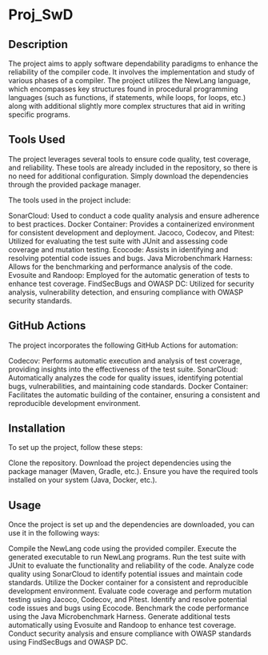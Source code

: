 # Proj_SwD

## Description
The project aims to apply software dependability paradigms to enhance the reliability of the compiler code. It involves the implementation and study of various phases of a compiler. The project utilizes the NewLang language, which encompasses key structures found in procedural programming languages (such as functions, if statements, while loops, for loops, etc.) along with additional slightly more complex structures that aid in writing specific programs.

## Tools Used
The project leverages several tools to ensure code quality, test coverage, and reliability. These tools are already included in the repository, so there is no need for additional configuration. Simply download the dependencies through the provided package manager.

The tools used in the project include:

SonarCloud: Used to conduct a code quality analysis and ensure adherence to best practices.
Docker Container: Provides a containerized environment for consistent development and deployment.
Jacoco, Codecov, and Pitest: Utilized for evaluating the test suite with JUnit and assessing code coverage and mutation testing.
Ecocode: Assists in identifying and resolving potential code issues and bugs.
Java Microbenchmark Harness: Allows for the benchmarking and performance analysis of the code.
Evosuite and Randoop: Employed for the automatic generation of tests to enhance test coverage.
FindSecBugs and OWASP DC: Utilized for security analysis, vulnerability detection, and ensuring compliance with OWASP security standards.

## GitHub Actions
The project incorporates the following GitHub Actions for automation:

Codecov: Performs automatic execution and analysis of test coverage, providing insights into the effectiveness of the test suite.
SonarCloud: Automatically analyzes the code for quality issues, identifying potential bugs, vulnerabilities, and maintaining code standards.
Docker Container: Facilitates the automatic building of the container, ensuring a consistent and reproducible development environment.

## Installation
To set up the project, follow these steps:

Clone the repository.
Download the project dependencies using the package manager (Maven, Gradle, etc.).
Ensure you have the required tools installed on your system (Java, Docker, etc.).

## Usage
Once the project is set up and the dependencies are downloaded, you can use it in the following ways:

Compile the NewLang code using the provided compiler.
Execute the generated executable to run NewLang programs.
Run the test suite with JUnit to evaluate the functionality and reliability of the code.
Analyze code quality using SonarCloud to identify potential issues and maintain code standards.
Utilize the Docker container for a consistent and reproducible development environment.
Evaluate code coverage and perform mutation testing using Jacoco, Codecov, and Pitest.
Identify and resolve potential code issues and bugs using Ecocode.
Benchmark the code performance using the Java Microbenchmark Harness.
Generate additional tests automatically using Evosuite and Randoop to enhance test coverage.
Conduct security analysis and ensure compliance with OWASP standards using FindSecBugs and OWASP DC.
